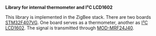 **Library for internal thermometer and I²C LCD1602**

This library is implemented in the ZigBee stack. There are two boards [STM32F407VG](http://www.st.com/en/evaluation-tools/stm32f4discovery.html). One board serves as a thermometer, another as [I²C LCD1602](http://wiki.sunfounder.cc/index.php?title=I%C2%B2C_LCD1602). The signal is transmitted through [MOD-MRF24J40](https://www.olimex.com/Products/Modules/RF/MOD-MRF24J40/).
